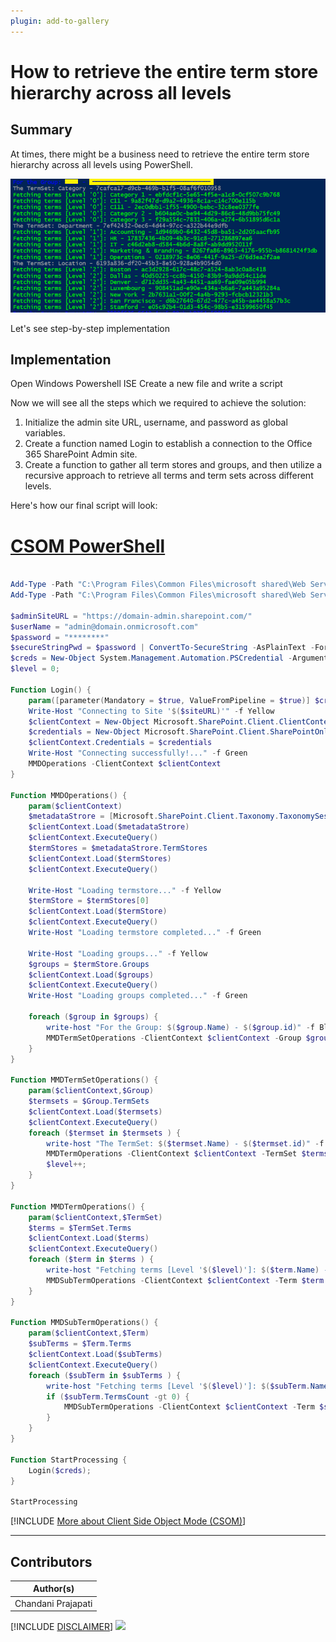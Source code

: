```yaml
---
plugin: add-to-gallery
---
```


# How to retrieve the entire term store hierarchy across all levels

## Summary

At times, there might be a business need to retrieve the entire term store hierarchy across all levels using PowerShell.

![Example Screenshot](assets/preview.png)

Let's see step-by-step implementation

## Implementation

Open Windows Powershell ISE
Create a new file and write a script

Now we will see all the steps which we required to achieve the solution:

1. Initialize the admin site URL, username, and password as global variables.
2. Create a function named Login to establish a connection to the Office 365 SharePoint Admin site.
3. Create a function to gather all term stores and groups, and then utilize a recursive approach to retrieve all terms and term sets across different levels.

Here's how our final script will look:

# [CSOM PowerShell](#tab/csomps)

```powershell

Add-Type -Path "C:\Program Files\Common Files\microsoft shared\Web Server Extensions\16\ISAPI\Microsoft.SharePoint.Client.dll" 
Add-Type -Path "C:\Program Files\Common Files\microsoft shared\Web Server Extensions\16\ISAPI\Microsoft.SharePoint.Client.Taxonomy.dll"

$adminSiteURL = "https://domain-admin.sharepoint.com/"
$userName = "admin@domain.onmicrosoft.com"
$password = "********"
$secureStringPwd = $password | ConvertTo-SecureString -AsPlainText -Force 
$creds = New-Object System.Management.Automation.PSCredential -ArgumentList $userName, $secureStringPwd
$level = 0;

Function Login() {
    param([parameter(Mandatory = $true, ValueFromPipeline = $true)] $creds)  
    Write-Host "Connecting to Site '$($siteURL)'" -f Yellow   
    $clientContext = New-Object Microsoft.SharePoint.Client.ClientContext($adminSiteURL)
    $credentials = New-Object Microsoft.SharePoint.Client.SharePointOnlineCredentials($creds.username, $creds.password) 
    $clientContext.Credentials = $credentials
    Write-Host "Connecting successfully!..." -f Green 
    MMDOperations -ClientContext $clientContext
}

Function MMDOperations() {
    param($clientContext)
    $metadataStrore = [Microsoft.SharePoint.Client.Taxonomy.TaxonomySession]::GetTaxonomySession($clientContext)
    $clientContext.Load($metadataStrore)
    $clientContext.ExecuteQuery()
    $termStores = $metadataStrore.TermStores
    $clientContext.Load($termStores)
    $clientContext.ExecuteQuery()

    Write-Host "Loading termstore..." -f Yellow  
    $termStore = $termStores[0]
    $clientContext.Load($termStore)
    $clientContext.ExecuteQuery()
    Write-Host "Loading termstore completed..." -f Green  

    Write-Host "Loading groups..." -f Yellow  
    $groups = $termStore.Groups
    $clientContext.Load($groups)
    $clientContext.ExecuteQuery()
    Write-Host "Loading groups completed..." -f Green  

    foreach ($group in $groups) { 
        write-host "For the Group: $($group.Name) - $($group.id)" -f Blue 
        MMDTermSetOperations -ClientContext $clientContext -Group $group        
    }
}

Function MMDTermSetOperations() {
    param($clientContext,$Group)
    $termsets = $Group.TermSets
    $clientContext.Load($termsets)
    $clientContext.ExecuteQuery()
    foreach ($termset in $termsets ) {
        write-host "The TermSet: $($termset.Name) - $($termset.id)" -f Gray
        MMDTermOperations -ClientContext $clientContext -TermSet $termset    
        $level++;    
    }
}

Function MMDTermOperations() {
    param($clientContext,$TermSet)
    $terms = $TermSet.Terms
    $clientContext.Load($terms)
    $clientContext.ExecuteQuery()    
    foreach ($term in $terms ) {
        write-host "Fetching terms [Level '$($level)']: $($term.Name) - $($term.id)" -f Green
        MMDSubTermOperations -ClientContext $clientContext -Term $term        
    }        
}

Function MMDSubTermOperations() {
    param($clientContext,$Term)
    $subTerms = $Term.Terms
    $clientContext.Load($subTerms)
    $clientContext.ExecuteQuery()    
    foreach ($subTerm in $subTerms ) {
        write-host "Fetching terms [Level '$($level)']: $($subTerm.Name) - $($subTerm.id)" -f Green
        if ($subTerm.TermsCount -gt 0) {
            MMDSubTermOperations -ClientContext $clientContext -Term $subTerm            
        }
    }    
}

Function StartProcessing {
    Login($creds);              
}

StartProcessing

```
[!INCLUDE [More about Client Side Object Mode (CSOM)](../../docfx/includes/MORE-CSOM.md)]
***

## Contributors

| Author(s) |
|-----------|
| Chandani Prajapati |

[!INCLUDE [DISCLAIMER](../../docfx/includes/DISCLAIMER.md)]
<img src="https://m365-visitor-stats.azurewebsites.net/script-samples/scripts/spo-get-termstores-hierarchy-using-csom" aria-hidden="true" />
